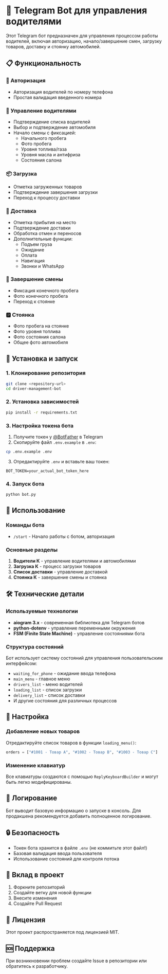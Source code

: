 # 🚗 Telegram Bot для управления водителями

Этот Telegram бот предназначен для управления процессом работы водителей, включая авторизацию, начало/завершение смен, загрузку товаров, доставку и стоянку автомобилей.

## 📋 Функциональность

### 🔐 Авторизация
- Авторизация водителей по номеру телефона
- Простая валидация введенного номера

### 👥 Управление водителями
- Подтверждение списка водителей
- Выбор и подтверждение автомобиля
- Начало смены с фиксацией:
  - Начального пробега
  - Фото пробега
  - Уровня топлива/газа
  - Уровня масла и антифриза
  - Состояния салона

### 📦 Загрузка
- Отметка загруженных товаров
- Подтверждение завершения загрузки
- Переход к процессу доставки

### 🚚 Доставка
- Отметка прибытия на место
- Подтверждение доставки
- Обработка отмен и переносов
- Дополнительные функции:
  - Подъем груза
  - Ожидание
  - Оплата
  - Навигация
  - Звонки и WhatsApp

### 🏁 Завершение смены
- Фиксация конечного пробега
- Фото конечного пробега
- Переход к стоянке

### 🅿️ Стоянка
- Фото пробега на стоянке
- Фото уровня топлива
- Фото состояния салона
- Общее фото автомобиля

## 🚀 Установка и запуск

### 1. Клонирование репозитория
```bash
git clone <repository-url>
cd driver-management-bot
```

### 2. Установка зависимостей
```bash
pip install -r requirements.txt
```

### 3. Настройка токена бота
1. Получите токен у [@BotFather](https://t.me/BotFather) в Telegram
2. Скопируйте файл `.env.example` в `.env`:
```bash
cp .env.example .env
```
3. Отредактируйте `.env` и вставьте ваш токен:
```
BOT_TOKEN=your_actual_bot_token_here
```

### 4. Запуск бота
```bash
python bot.py
```

## 📱 Использование

### Команды бота
- `/start` - Начало работы с ботом, авторизация

### Основные разделы
1. **Водители К** - управление водителями и автомобилями
2. **Загрузка К** - процесс загрузки товаров
3. **Список доставки** - управление доставкой
4. **Стоянка К** - завершение смены и стоянка

## 🛠️ Технические детали

### Используемые технологии
- **aiogram 3.x** - современная библиотека для Telegram ботов
- **python-dotenv** - управление переменными окружения
- **FSM (Finite State Machine)** - управление состояниями бота

### Структура состояний
Бот использует систему состояний для управления пользовательским интерфейсом:
- `waiting_for_phone` - ожидание ввода телефона
- `main_menu` - главное меню
- `drivers_list` - меню водителей
- `loading_list` - список загрузки
- `delivery_list` - список доставки
- И другие состояния для различных процессов

## 🔧 Настройка

### Добавление новых товаров
Отредактируйте список товаров в функции `loading_menu()`:
```python
orders = ["#1001 - Товар A", "#1002 - Товар B", "#1003 - Товар C"]
```

### Изменение клавиатур
Все клавиатуры создаются с помощью `ReplyKeyboardBuilder` и могут быть легко модифицированы.

## 📝 Логирование

Бот выводит базовую информацию о запуске в консоль. Для продакшена рекомендуется добавить полноценное логирование.

## 🔒 Безопасность

- Токен бота хранится в файле `.env` (не коммитьте этот файл!)
- Базовая валидация ввода пользователя
- Использование состояний для контроля потока

## 🤝 Вклад в проект

1. Форкните репозиторий
2. Создайте ветку для новой функции
3. Внесите изменения
4. Создайте Pull Request

## 📄 Лицензия

Этот проект распространяется под лицензией MIT.

## 🆘 Поддержка

При возникновении проблем создайте Issue в репозитории или обратитесь к разработчику.